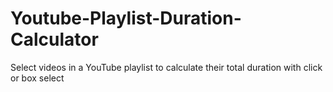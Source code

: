# Youtube-Playlist-Duration-Calculator
Select videos in a YouTube playlist to calculate their total duration with click or box select
